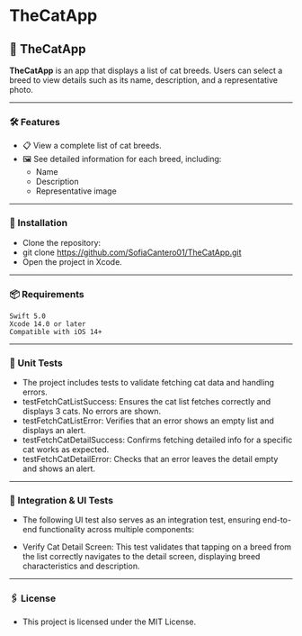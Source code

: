 # TheCatApp

## 📱 TheCatApp  

**TheCatApp** is an app that displays a list of cat breeds. Users can select a breed to view details such as its name, description, and a representative photo.

---

### 🛠 Features  
- 📋 View a complete list of cat breeds.
- 🖼 See detailed information for each breed, including:
    - Name  
    - Description  
    - Representative image
  
---

### 🚀 Installation
- Clone the repository:
- git clone https://github.com/SofiaCantero01/TheCatApp.git
- Open the project in Xcode.

---

### 📦 Requirements
    Swift 5.0
    Xcode 14.0 or later
    Compatible with iOS 14+

---

### 🧪 Unit Tests
- The project includes tests to validate fetching cat data and handling errors.
- testFetchCatListSuccess: Ensures the cat list fetches correctly and displays 3 cats. No errors are shown.
- testFetchCatListError: Verifies that an error shows an empty list and displays an alert.
- testFetchCatDetailSuccess: Confirms fetching detailed info for a specific cat works as expected.
- testFetchCatDetailError: Checks that an error leaves the detail empty and shows an alert.

---

### 🔄 Integration & UI Tests
- The following UI test also serves as an integration test, ensuring end-to-end functionality across multiple components:

- Verify Cat Detail Screen: This test validates that tapping on a breed from the list correctly navigates to the detail screen, displaying breed characteristics and description.

--- 

### 🖇️ License
- This project is licensed under the MIT License.
